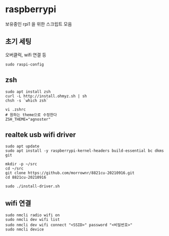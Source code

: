 # raspberrypi

보유중인 rpi1 을 위한 스크립트 모음

## 초기 세팅
오버클럭, wifi 연결 등
```
sudo raspi-config
```

## zsh
```
sudo apt install zsh
curl -L http://install.ohmyz.sh | sh
chsh -s `which zsh`

vi .zshrc
# 원하는 theme으로 수정한다
ZSH_THEME="agnoster"
```

## realtek usb wifi driver
```
sudo apt update
sudo apt install -y raspberrypi-kernel-headers build-essential bc dkms git

mkdir -p ~/src
cd ~/src
git clone https://github.com/morrownr/8821cu-20210916.git
cd 8821cu-20210916

sudo ./install-driver.sh
```

## wifi 연결
```
sudo nmcli radio wifi on
sudo nmcli dev wifi list
sudo nmcli dev wifi connect "<SSID>" password "<비밀번호>"
sudo nmcli device 
```
